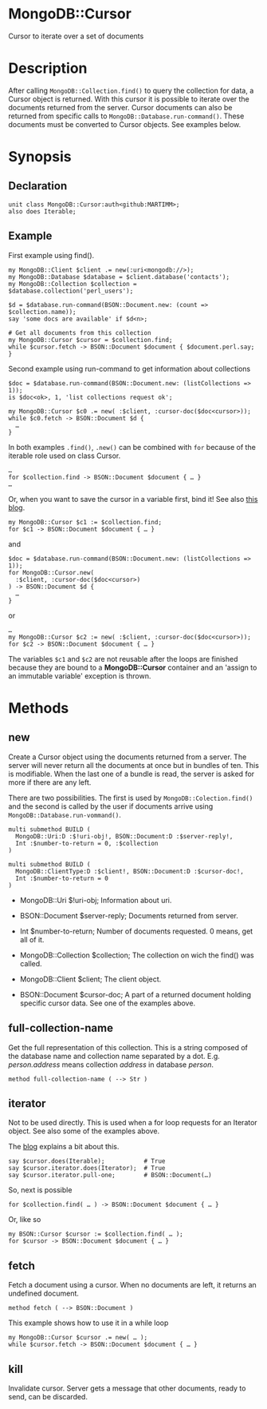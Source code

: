 MongoDB::Cursor
===============

Cursor to iterate over a set of documents

Description
===========

After calling `MongoDB::Collection.find()` to query the collection for data, a Cursor object is returned. With this cursor it is possible to iterate over the documents returned from the server. Cursor documents can also be returned from specific calls to `MongoDB::Database.run-command()`. These documents must be converted to Cursor objects. See examples below.

Synopsis
========

Declaration
-----------

    unit class MongoDB::Cursor:auth<github:MARTIMM>;
    also does Iterable;

Example
-------

First example using find().

    my MongoDB::Client $client .= new(:uri<mongodb://>);
    my MongoDB::Database $database = $client.database('contacts');
    my MongoDB::Collection $collection = $database.collection('perl_users');

    $d = $database.run-command(BSON::Document.new: (count => $collection.name));
    say 'some docs are available' if $d<n>;

    # Get all documents from this collection
    my MongoDB::Cursor $cursor = $collection.find;
    while $cursor.fetch -> BSON::Document $document { $document.perl.say; }

Second example using run-command to get information about collections

    $doc = $database.run-command(BSON::Document.new: (listCollections => 1));
    is $doc<ok>, 1, 'list collections request ok';

    my MongoDB::Cursor $c0 .= new( :$client, :cursor-doc($doc<cursor>));
    while $c0.fetch -> BSON::Document $d {
      …
    }

In both examples `.find()`, `.new()` can be combined with `for` because of the iterable role used on class Cursor.

    …
    for $collection.find -> BSON::Document $document { … }
    …

Or, when you want to save the cursor in a variable first, bind it! See also [this blog](https://gist.github.com/uzluisf/6faff852ace828a9d283d9aaa944e76d).

    my MongoDB::Cursor $c1 := $collection.find;
    for $c1 -> BSON::Document $document { … }

and

    $doc = $database.run-command(BSON::Document.new: (listCollections => 1));
    for MongoDB::Cursor.new(
      :$client, :cursor-doc($doc<cursor>)
    ) -> BSON::Document $d {
      …
    }

or

    …
    my MongoDB::Cursor $c2 := new( :$client, :cursor-doc($doc<cursor>));
    for $c2 -> BSON::Document $document { … }

The variables `$c1` and `$c2` are not reusable after the loops are finished because they are bound to a **MongoDB::Cursor** container and an 'assign to an immutable variable' exception is thrown.

Methods
=======

new
---

Create a Cursor object using the documents returned from a server. The server will never return all the documents at once but in bundles of ten. This is modifiable. When the last one of a bundle is read, the server is asked for more if there are any left.

There are two possibilities. The first is used by `MongoDB::Colection.find()` and the second is called by the user if documents arrive using `MongoDB::Database.run-vommand()`.

    multi submethod BUILD (
      MongoDB::Uri:D :$!uri-obj!, BSON::Document:D :$server-reply!,
      Int :$number-to-return = 0, :$collection
    )

    multi submethod BUILD (
      MongoDB::ClientType:D :$client!, BSON::Document:D :$cursor-doc!,
      Int :$number-to-return = 0
    )

  * MongoDB::Uri $!uri-obj; Information about uri.

  * BSON::Document $server-reply; Documents returned from server.

  * Int $number-to-return; Number of documents requested. 0 means, get all of it.

  * MongoDB::Collection $collection; The collection on wich the find() was called.

  * MongoDB::Client $client; The client object.

  * BSON::Document $cursor-doc; A part of a returned document holding specific cursor data. See one of the examples above.

full-collection-name
--------------------

Get the full representation of this collection. This is a string composed of the database name and collection name separated by a dot. E.g. *person.address* means collection *address* in database *person*.

    method full-collection-name ( --> Str )

iterator
--------

Not to be used directly. This is used when a for loop requests for an Iterator object. See also some of the examples above.

The [blog](https://gist.github.com/uzluisf/6faff852ace828a9d283d9aaa944e76d) explains a bit about this.

    say $cursor.does(Iterable);           # True
    say $cursor.iterator.does(Iterator);  # True
    say $cursor.iterator.pull-one;        # BSON::Document(…)

So, next is possible

    for $collection.find( … ) -> BSON::Document $document { … }

Or, like so

    my BSON::Cursor $cursor := $collection.find( … );
    for $cursor -> BSON::Document $document { … }

fetch
-----

Fetch a document using a cursor. When no documents are left, it returns an undefined document.

    method fetch ( --> BSON::Document )

This example shows how to use it in a while loop

    my MongoDB::Cursor $cursor .= new( … );
    while $cursor.fetch -> BSON::Document $document { … }

kill
----

Invalidate cursor. Server gets a message that other documents, ready to send, can be discarded.

